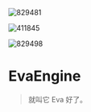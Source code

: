 ![829481](https://github.com/XinranSix/Eva/assets/62458905/242e521d-a080-4b25-916e-f376923a70a3)

![411845](https://github.com/XinranSix/Eva/assets/62458905/fa39fb6b-c6eb-48bc-9197-770b0c349caa)

![829498](https://github.com/XinranSix/Eva/assets/62458905/64d578d5-d157-4f13-8f25-60d72eb3790a)

# EvaEngine

> 就叫它 Eva 好了。